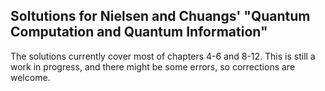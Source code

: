 ## Soltutions for Nielsen and Chuangs' "Quantum Computation and Quantum Information"
The solutions currently cover most of chapters 4-6 and 8-12. This is still a work in progress, and there might be some errors, so corrections are welcome.
